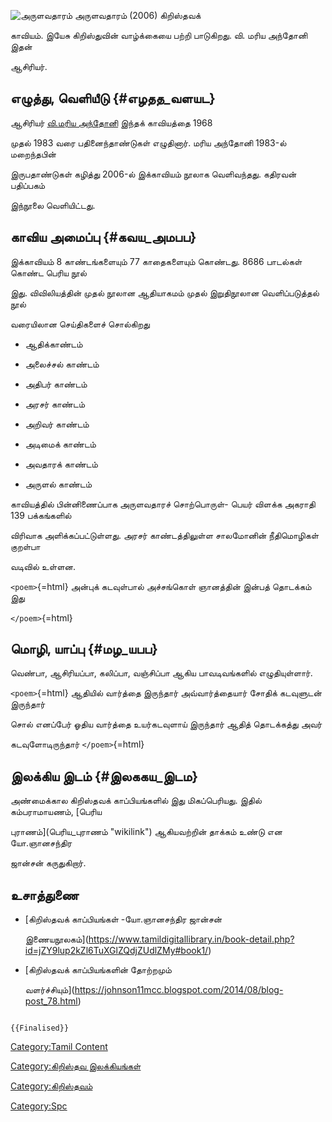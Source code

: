 ![அருளவதாரம்](அருளவதாரம்.jpg "அருளவதாரம்") அருளவதாரம் (2006) கிறிஸ்தவக்
காவியம். இயேசு கிறிஸ்துவின் வாழ்க்கையை பற்றி பாடுகிறது. வி. மரிய அந்தோனி இதன்
ஆசிரியர்.

## எழுத்து, வெளியீடு {#எழதத_வளயட}

ஆசிரியர் [வி.மரிய அந்தோனி](வி.மரிய_அந்தோனி "wikilink") இந்தக் காவியத்தை 1968
முதல் 1983 வரை பதினைந்தாண்டுகள் எழுதினார். மரிய அந்தோனி 1983-ல் மறைந்தபின்
இருபதாண்டுகள் கழித்து 2006-ல் இக்காவியம் நூலாக வெளிவந்தது. கதிரவன் பதிப்பகம்
இந்நூலை வெளியிட்டது.

## காவிய அமைப்பு {#கவய_அமபப}

இக்காவியம் 8 காண்டங்களையும் 77 காதைகளையும் கொண்டது. 8686 பாடல்கள் கொண்ட பெரிய நூல்
இது. விவிலியத்தின் முதல் நூலான ஆதியாகமம் முதல் இறுதிநூலான வெளிப்படுத்தல் நூல்
வரையிலான செய்திகளைச் சொல்கிறது

-   ஆதிக்காண்டம்
-   அலைச்சல் காண்டம்
-   அதிபர் காண்டம்
-   அரசர் காண்டம்
-   அறிவர் காண்டம்
-   அடிமைக் காண்டம்
-   அவதாரக் காண்டம்
-   அருளல் காண்டம்

காவியத்தில் பின்னிணைப்பாக அருளவதாரச் சொற்பொருள்- பெயர் விளக்க அகராதி 139 பக்கங்களில்
விரிவாக அளிக்கப்பட்டுள்ளது. அரசர் காண்டத்திலுள்ள சாலமோனின் நீதிமொழிகள் குறள்பா
வடிவில் உள்ளன.

`<poem>`{=html} அன்புக் கடவுள்பால் அச்சங்கொள் ஞானத்தின் இன்பத் தொடக்கம் இது
`</poem>`{=html}

## மொழி, யாப்பு {#மழ_யபப}

வெண்பா, ஆசிரியப்பா, கலிப்பா, வஞ்சிப்பா ஆகிய பாவடிவங்களில் எழுதியுள்ளார்.
`<poem>`{=html} ஆதியில் வார்த்தை இருந்தார் அவ்வார்த்தையார் சோதிக் கடவுளுடன் இருந்தார்
சொல் எனப்பேர் ஓதிய வார்த்தை உயர்கடவுளாய் இருந்தார் ஆதித் தொடக்கத்து அவர்
கடவுளோடிருந்தார் `</poem>`{=html}

## இலக்கிய இடம் {#இலககய_இடம}

அண்மைக்கால கிறிஸ்தவக் காப்பியங்களில் இது மிகப்பெரியது. இதில் கம்பராமாயணம், [பெரிய
புராணம்](பெரிய_புராணம் "wikilink") ஆகியவற்றின் தாக்கம் உண்டு என யோ.ஞானசந்திர
ஜான்சன் கருதுகிறார்.

## உசாத்துணை

-   [கிறிஸ்தவக் காப்பியங்கள் -யோ.ஞானசந்திர ஜான்சன்
    இணையநூலகம்](https://www.tamildigitallibrary.in/book-detail.php?id=jZY9lup2kZl6TuXGlZQdjZUdlZMy#book1/)
-   [கிறிஸ்தவக் காப்பியங்களின் தோற்றமும்
    வளர்ச்சியும்](https://johnson11mcc.blogspot.com/2014/08/blog-post_78.html)

```{=mediawiki}
{{Finalised}}
```
[Category:Tamil Content](Category:Tamil_Content "wikilink")
[Category:கிறிஸ்தவ இலக்கியங்கள்](Category:கிறிஸ்தவ_இலக்கியங்கள் "wikilink")
[Category:கிறிஸ்தவம்](Category:கிறிஸ்தவம் "wikilink")
[Category:Spc](Category:Spc "wikilink")
